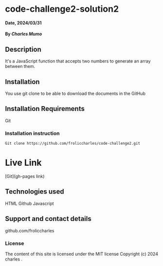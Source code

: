 # code-challenge2-solution2

#### Date, 2024/03/31

#### By *Charles Mumo*

## Description
It's a JavaScript function that accepts two numbers to generate an array between them. 

## Installation
You use git clone to be able to download the documents in the GitHub

## Installation Requirements
Git

### Installation instruction
```
Git clone https://github.com/froliccharles/code-challenge2.git

```

# Live Link
[Git](gh-pages link)

## Technologies used
HTML
Github
Javascript

## Support and contact details
github.com/froliccharles

### License
The content of this site is licensed under the MIT license
Copyright (c) 2024 charles .

